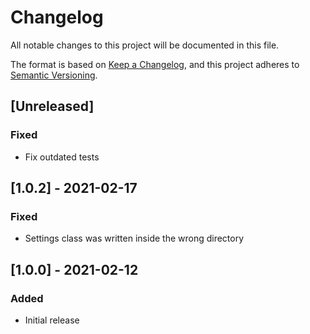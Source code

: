 # Changelog
All notable changes to this project will be documented in this file.

The format is based on [Keep a Changelog](https://keepachangelog.com/en/1.0.0/),
and this project adheres to [Semantic Versioning](https://semver.org/spec/v2.0.0.html).

## [Unreleased]
### Fixed
- Fix outdated tests

## [1.0.2] - 2021-02-17
### Fixed
- Settings class was written inside the wrong directory

## [1.0.0] - 2021-02-12
### Added
- Initial release